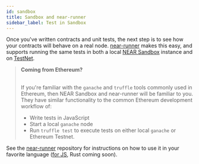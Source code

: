 ```yaml
---
id: sandbox
title: Sandbox and near-runner
sidebar_label: Test in Sandbox
---
```


Once you've written contracts and unit tests, the next step is to see how your contracts will behave on a real node. [near-runner] makes this easy, and supports running the same tests in both a local [NEAR Sandbox](https://github.com/near/sandbox) instance and on [TestNet](https://docs.near.org/docs/concepts/networks).

<blockquote class="info">
<strong>Coming from Ethereum?</strong><br><br>

If you're familiar with the `ganache` and `truffle` tools commonly used in Ethereum, then NEAR Sandbox and near-runner will be familiar to you. They have similar functionality to the common Ethereum development workflow of:

- Write tests in JavaScript
- Start a local `ganache` node
- Run `truffle test` to execute tests on either local `ganache` or Ethereum Testnet.
</blockquote>

See the [near-runner] repository for instructions on how to use it in your favorite language ([for JS][near-runner-js], Rust coming soon).

  [near-runner]: https://github.com/near/runner
  [near-runner-js]: https://github.com/near/runner-js
